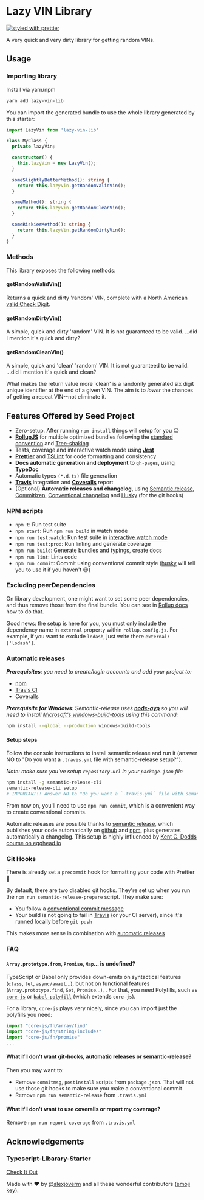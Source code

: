 # Lazy VIN Library

[![styled with prettier](https://img.shields.io/badge/styled_with-prettier-ff69b4.svg)](https://github.com/prettier/prettier)
<!-- [![Greenkeeper badge](https://badges.greenkeeper.io/alexjoverm/typescript-library-starter.svg)](https://greenkeeper.io/)
[![Travis](https://img.shields.io/travis/alexjoverm/typescript-library-starter.svg)](https://travis-ci.org/alexjoverm/typescript-library-starter)
[![Coveralls](https://img.shields.io/coveralls/alexjoverm/typescript-library-starter.svg)](https://coveralls.io/github/alexjoverm/typescript-library-starter)
[![Dev Dependencies](https://david-dm.org/alexjoverm/typescript-library-starter/dev-status.svg)](https://david-dm.org/alexjoverm/typescript-library-starter?type=dev)
[![Donate](https://img.shields.io/badge/donate-paypal-blue.svg)](https://paypal.me/AJoverMorales) -->

A very quick and very dirty library for getting random VINs.

## Usage

### Importing library

Install via yarn/npm
```bash
yarn add lazy-vin-lib
```

You can import the generated bundle to use the whole library generated by this starter:

```typescript
import LazyVin from 'lazy-vin-lib'

class MyClass {
  private lazyVin;

  constructor() {
    this.lazyVin = new LazyVin();
  }

  someSlightlyBetterMethod(): string {
    return this.lazyVin.getRandomValidVin();
  }

  someMethod(): string {
    return this.lazyVin.getRandomCleanVin();
  }

  someRiskierMethod(): string {
    return this.lazyVin.getRandomDirtyVin();
  }
}
```

### Methods

This library exposes the following methods:

#### getRandomValidVin()
Returns a quick and dirty 'random' VIN, complete with a North American [valid Check Digit](https://en.wikibooks.org/wiki/Vehicle_Identification_Numbers_(VIN_codes)/Check_digit).

#### getRandomDirtyVin()
A simple, quick and dirty 'random' VIN. It is not guaranteed to be valid. ...did I mention it's quick and dirty?

#### getRandomCleanVin()
A simple, quick and 'clean' 'random' VIN. It is not guaranteed to be valid. ...did I mention it's quick and clean? 

What makes the return value more 'clean' is a randomly generated six digit unique identifier at the end of a given VIN. The aim is to _lower_ the chances of getting a repeat VIN--not eliminate it.

<!-- Additionally, you can import the transpiled modules from `dist/lib` in case you have a modular library:

```javascript
import something from 'mylib/dist/lib/something'
``` -->

## Features Offered by Seed Project

 - Zero-setup. After running `npm install` things will setup for you :wink:
 - **[RollupJS](https://rollupjs.org/)** for multiple optimized bundles following the [standard convention](http://2ality.com/2017/04/setting-up-multi-platform-packages.html) and [Tree-shaking](https://alexjoverm.github.io/2017/03/06/Tree-shaking-with-Webpack-2-TypeScript-and-Babel/)
 - Tests, coverage and interactive watch mode using **[Jest](http://facebook.github.io/jest/)**
 - **[Prettier](https://github.com/prettier/prettier)** and **[TSLint](https://palantir.github.io/tslint/)** for code formatting and consistency
 - **Docs automatic generation and deployment** to `gh-pages`, using **[TypeDoc](http://typedoc.org/)**
 - Automatic types `(*.d.ts)` file generation
 - **[Travis](https://travis-ci.org)** integration and **[Coveralls](https://coveralls.io/)** report
 - (Optional) **Automatic releases and changelog**, using [Semantic release](https://github.com/semantic-release/semantic-release), [Commitizen](https://github.com/commitizen/cz-cli), [Conventional changelog](https://github.com/conventional-changelog/conventional-changelog) and [Husky](https://github.com/typicode/husky) (for the git hooks)

### NPM scripts

 - `npm t`: Run test suite
 - `npm start`: Run `npm run build` in watch mode
 - `npm run test:watch`: Run test suite in [interactive watch mode](http://facebook.github.io/jest/docs/cli.html#watch)
 - `npm run test:prod`: Run linting and generate coverage
 - `npm run build`: Generate bundles and typings, create docs
 - `npm run lint`: Lints code
 - `npm run commit`: Commit using conventional commit style ([husky](https://github.com/typicode/husky) will tell you to use it if you haven't :wink:)

### Excluding peerDependencies

On library development, one might want to set some peer dependencies, and thus remove those from the final bundle. You can see in [Rollup docs](https://rollupjs.org/#peer-dependencies) how to do that.

Good news: the setup is here for you, you must only include the dependency name in `external` property within `rollup.config.js`. For example, if you want to exclude `lodash`, just write there `external: ['lodash']`.

### Automatic releases

_**Prerequisites**: you need to create/login accounts and add your project to:_
 - [npm](https://www.npmjs.com/)
 - [Travis CI](https://travis-ci.org)
 - [Coveralls](https://coveralls.io)

_**Prerequisite for Windows**: Semantic-release uses
**[node-gyp](https://github.com/nodejs/node-gyp)** so you will need to
install
[Microsoft's windows-build-tools](https://github.com/felixrieseberg/windows-build-tools)
using this command:_

```bash
npm install --global --production windows-build-tools
```

#### Setup steps

Follow the console instructions to install semantic release and run it (answer NO to "Do you want a `.travis.yml` file with semantic-release setup?").

_Note: make sure you've setup `repository.url` in your `package.json` file_

```bash
npm install -g semantic-release-cli
semantic-release-cli setup
# IMPORTANT!! Answer NO to "Do you want a `.travis.yml` file with semantic-release setup?" question. It is already prepared for you :P
```

From now on, you'll need to use `npm run commit`, which is a convenient way to create conventional commits.

Automatic releases are possible thanks to [semantic release](https://github.com/semantic-release/semantic-release), which publishes your code automatically on [github](https://github.com/) and [npm](https://www.npmjs.com/), plus generates automatically a changelog. This setup is highly influenced by [Kent C. Dodds course on egghead.io](https://egghead.io/courses/how-to-write-an-open-source-javascript-library)

### Git Hooks

There is already set a `precommit` hook for formatting your code with Prettier :nail_care:

By default, there are two disabled git hooks. They're set up when you run the `npm run semantic-release-prepare` script. They make sure:
 - You follow a [conventional commit message](https://github.com/conventional-changelog/conventional-changelog)
 - Your build is not going to fail in [Travis](https://travis-ci.org) (or your CI server), since it's runned locally before `git push`

This makes more sense in combination with [automatic releases](#automatic-releases)

### FAQ

#### `Array.prototype.from`, `Promise`, `Map`... is undefined?

TypeScript or Babel only provides down-emits on syntactical features (`class`, `let`, `async/await`...), but not on functional features (`Array.prototype.find`, `Set`, `Promise`...), . For that, you need Polyfills, such as [`core-js`](https://github.com/zloirock/core-js) or [`babel-polyfill`](https://babeljs.io/docs/usage/polyfill/) (which extends `core-js`).

For a library, `core-js` plays very nicely, since you can import just the polyfills you need:

```javascript
import "core-js/fn/array/find"
import "core-js/fn/string/includes"
import "core-js/fn/promise"
...
```

#### What if I don't want git-hooks, automatic releases or semantic-release?

Then you may want to:
 - Remove `commitmsg`, `postinstall` scripts from `package.json`. That will not use those git hooks to make sure you make a conventional commit
 - Remove `npm run semantic-release` from `.travis.yml`

#### What if I don't want to use coveralls or report my coverage?

Remove `npm run report-coverage` from `.travis.yml`

## Acknowledgements

### Typescript-Libarary-Starter

[Check It Out](https://github.com/alexjoverm/typescript-library-starter)

Made with :heart: by [@alexjoverm](https://twitter.com/alexjoverm) and all these wonderful contributors ([emoji key](https://github.com/kentcdodds/all-contributors#emoji-key)):

